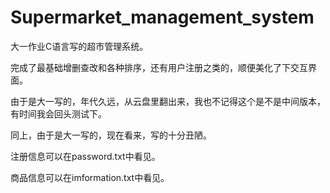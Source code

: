 # Supermarket_management_system
大一作业C语言写的超市管理系统。

完成了最基础增删查改和各种排序，还有用户注册之类的，顺便美化了下交互界面。

由于是大一写的，年代久远，从云盘里翻出来，我也不记得这个是不是中间版本，有时间我会回头测试下。

同上，由于是大一写的，现在看来，写的十分丑陋。

注册信息可以在password.txt中看见。

商品信息可以在imformation.txt中看见。
